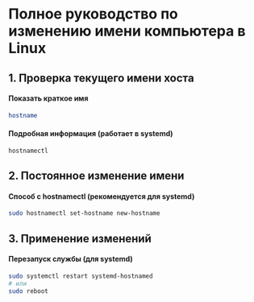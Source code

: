 # Полное руководство по изменению имени компьютера в Linux

## 1. Проверка текущего имени хоста
#### Показать краткое имя
```bash
hostname
```
#### Подробная информация (работает в systemd)
```bash
hostnamectl
```

## 2. Постоянное изменение имени
#### Способ с hostnamectl (рекомендуется для systemd)
```bash
sudo hostnamectl set-hostname new-hostname
```

## 3. Применение изменений
#### Перезапуск службы (для systemd)
```bash
sudo systemctl restart systemd-hostnamed
# или
sudo reboot
```
